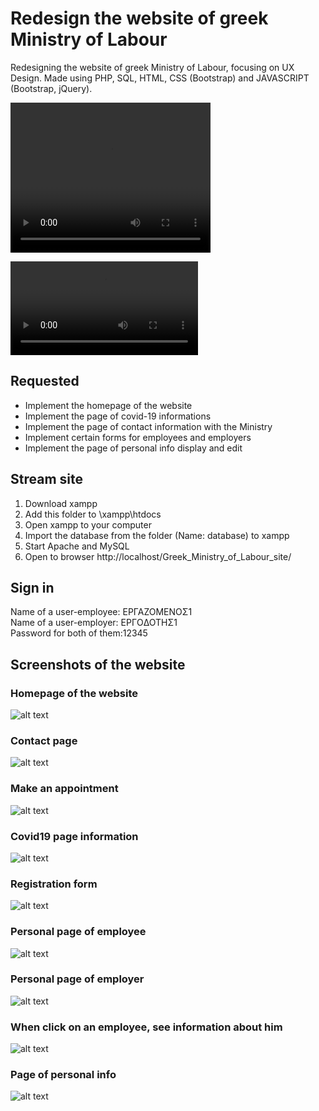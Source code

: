# Redesign the website of greek Ministry of Labour

Redesigning the website of greek Ministry of Labour, focusing on UX Design.
Made using PHP, SQL, HTML, CSS (Bootstrap) and JAVASCRIPT (Bootstrap, jQuery).

<video width="320" height="240" controls preload>
  <source src="videos/ministry_video.webm" type="video/webm">
</video>

![](/videos/ministry_video.webm)

## Requested

* Implement the homepage of the website
* Implement the page of covid-19 informations
* Implement the page of contact information with the Ministry
* Implement certain forms for employees and employers
* Implement the page of personal info display and edit 

## Stream site
1. Download xampp
2. Add this folder to \xampp\htdocs
3. Open xampp to your computer
4. Import the database from the folder (Name: database) to xampp
5. Start Apache and MySQL
6. Open to browser http://localhost/Greek_Ministry_of_Labour_site/

## Sign in 

Name of a user-employee: ΕΡΓΑΖΟΜΕΝΟΣ1 <br>
Name of a user-employer: ΕΡΓOΔΟΤΗΣ1 <br>
Password for both of them:12345 <br>

## Screenshots of the website

### Homepage of the website

![alt text](screenshots/homepage.PNG)  

### Contact page

![alt text](screenshots/contact.PNG)  

### Make an appointment 

![alt text](screenshots/make_appointment.PNG)  

### Covid19 page information

![alt text](screenshots/covid19.PNG)  

### Registration form

![alt text](screenshots/register.PNG)  

### Personal page of employee

![alt text](screenshots/ergazomenos.PNG)  

### Personal page of employer

![alt text](screenshots/ergodoths.PNG)  

### When click on an employee, see information about him

![alt text](screenshots/employee_info.PNG)  

### Page of personal info

![alt text](screenshots/stoixeia.PNG)  

